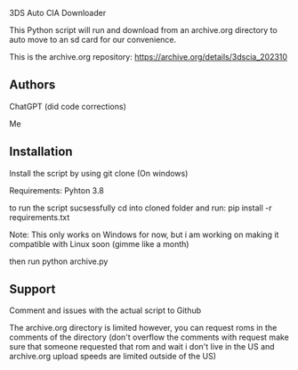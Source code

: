 
3DS Auto CIA Downloader

This Python script will run and download from an archive.org directory to auto move to an sd card for our convenience. 

This is the archive.org repository:
https://archive.org/details/3dscia_202310


## Authors

ChatGPT (did code corrections)

Me

## Installation

Install the script by using git clone (On windows)

Requirements:
Pyhton 3.8

to run the script sucsessfully cd into cloned folder and run:
 pip install -r requirements.txt    


Note: This only works on Windows for now, but i am working on making it compatible with Linux soon (gimme like a month)

then run 
python archive.py
## Support

Comment and issues with the actual script to Github

The archive.org directory is limited however, you can request roms in the comments of the directory (don't overflow the comments with request make sure that someone requested that rom and wait i don't live in the US and archive.org upload speeds are limited outside of the US)
